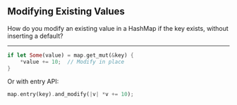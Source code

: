 ## Modifying Existing Values

How do you modify an existing value in a HashMap if the key exists, without inserting a default?

---

```rust
if let Some(value) = map.get_mut(&key) {
    *value += 10;  // Modify in place
}
```
Or with entry API:
```rust
map.entry(key).and_modify(|v| *v += 10);
```

